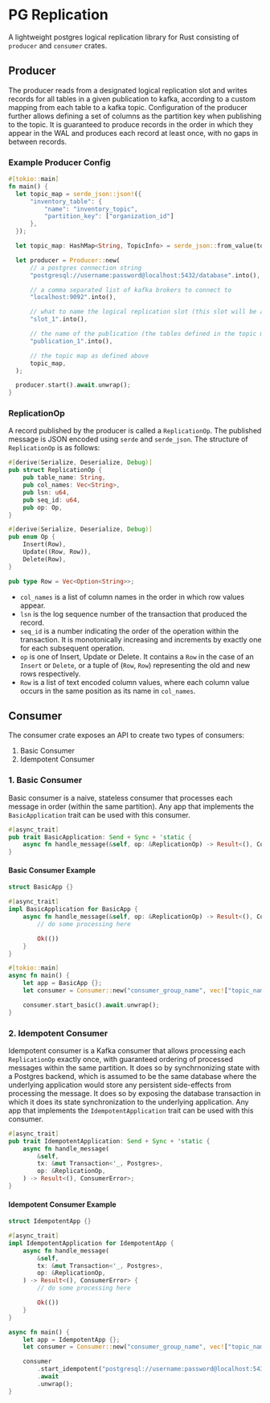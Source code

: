 # PG Replication
A lightweight postgres logical replication library for Rust consisting of `producer` and `consumer` crates. 

## Producer
The producer reads from a designated logical replication slot and writes records for all tables in a given publication to kafka, according to a custom mapping from each table to a kafka topic.
Configuration of the producer further allows defining a set of columns as the partition key when publishing to the topic.
It is guaranteed to produce records in the order in which they appear in the WAL and produces each record at least once, with no gaps in between records.

### Example Producer Config

```rust
#[tokio::main]
fn main() {
  let topic_map = serde_json::json!({
      "inventory_table": {
          "name": "inventory_topic",
          "partition_key": ["organization_id"]
      },
  });

  let topic_map: HashMap<String, TopicInfo> = serde_json::from_value(topic_map).unwrap();

  let producer = Producer::new(
      // a postgres connection string
      "postgresql://username:password@localhost:5432/database".into(),

      // a comma separated list of kafka brokers to connect to
      "localhost:9092".into(),

      // what to name the logical replication slot (this slot will be automatically created)
      "slot_1".into(),

      // the name of the publication (the tables defined in the topic map must be part of the publication)
      "publication_1".into(),

      // the topic map as defined above
      topic_map,
  );

  producer.start().await.unwrap();
}
```

### ReplicationOp
A record published by the producer is called a `ReplicationOp`. The published message is JSON encoded using `serde` and `serde_json`. The structure of `ReplicationOp` is as follows:

```rust
#[derive(Serialize, Deserialize, Debug)]
pub struct ReplicationOp {
    pub table_name: String,
    pub col_names: Vec<String>,
    pub lsn: u64,
    pub seq_id: u64,
    pub op: Op,
}

#[derive(Serialize, Deserialize, Debug)]
pub enum Op {
    Insert(Row),
    Update((Row, Row)),
    Delete(Row),
}

pub type Row = Vec<Option<String>>;
```

- `col_names` is a list of column names in the order in which row values appear.
- `lsn` is the log sequence number of the transaction that produced the record.
- `seq_id` is a number indicating the order of the operation within the transaction. It is monotonically increasing and increments by exactly one for each subsequent operation.
- `op` is one of Insert, Update or Delete. It contains a `Row` in the case of an `Insert` or `Delete`, or a tuple of (`Row`, `Row`) representing the old and new rows respectively.
- `Row` is a list of text encoded column values, where each column value occurs in the same position as its name in `col_names`.

## Consumer
The consumer crate exposes an API to create two types of consumers:
1. Basic Consumer
2. Idempotent Consumer

### 1. Basic Consumer
Basic consumer is a naive, stateless consumer that processes each message in order (within the same partition). Any app that implements the `BasicApplication` trait can be used with this consumer.

```rust
#[async_trait]
pub trait BasicApplication: Send + Sync + 'static {
    async fn handle_message(&self, op: &ReplicationOp) -> Result<(), ConsumerError>;
}
```

#### Basic Consumer Example

```rust
struct BasicApp {}

#[async_trait]
impl BasicApplication for BasicApp {
    async fn handle_message(&self, op: &ReplicationOp) -> Result<(), ConsumerError> {
        // do some processing here

        Ok(())
    }
}

#[tokio::main]
async fn main() {
    let app = BasicApp {};
    let consumer = Consumer::new("consumer_group_name", vec!["topic_name_1", "topic_name_2"], "localhost:9092", app);

    consumer.start_basic().await.unwrap();
}
```

### 2. Idempotent Consumer
Idempotent consumer is a Kafka consumer that allows processing each `ReplicationOp` exactly once, with guaranteed ordering of processed messages within the same partition. It does so by synchrnonizing state with a Postgres backend, which is assumed to be the same database where the underlying application would store any persistent side-effects from processing the message. It does so by exposing the database transaction in which it does its state synchronization to the underlying application. Any app that implements the `IdempotentApplication` trait can be used with this consumer.

```rust
#[async_trait]
pub trait IdempotentApplication: Send + Sync + 'static {
    async fn handle_message(
        &self,
        tx: &mut Transaction<'_, Postgres>,
        op: &ReplicationOp,
    ) -> Result<(), ConsumerError>;
}
```

#### Idempotent Consumer Example

```rust
struct IdempotentApp {}

#[async_trait]
impl IdempotentApplication for IdempotentApp {
    async fn handle_message(
        &self,
        tx: &mut Transaction<'_, Postgres>,
        op: &ReplicationOp,
    ) -> Result<(), ConsumerError> {
        // do some processing here

        Ok(())
    }
}

async fn main() {
    let app = IdempotentApp {};
    let consumer = Consumer::new("consumer_group_name", vec!["topic_name_1", "topic_name_2"], "localhost:9092", app);

    consumer
        .start_idempotent("postgresql://username:password@localhost:5432/database")
        .await
        .unwrap();
}
```
